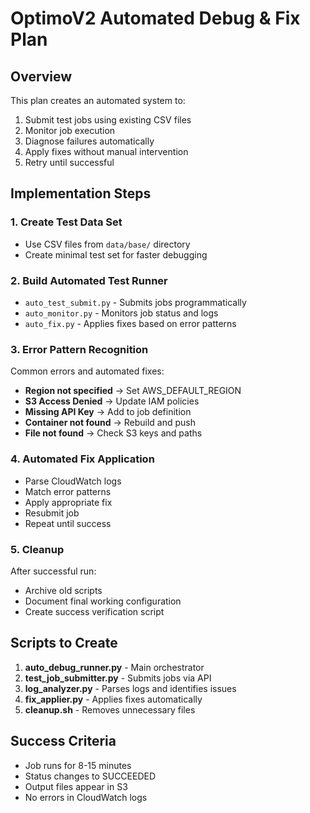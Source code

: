 # OptimoV2 Automated Debug & Fix Plan

## Overview
This plan creates an automated system to:
1. Submit test jobs using existing CSV files
2. Monitor job execution
3. Diagnose failures automatically
4. Apply fixes without manual intervention
5. Retry until successful

## Implementation Steps

### 1. Create Test Data Set
- Use CSV files from `data/base/` directory
- Create minimal test set for faster debugging

### 2. Build Automated Test Runner
- `auto_test_submit.py` - Submits jobs programmatically
- `auto_monitor.py` - Monitors job status and logs
- `auto_fix.py` - Applies fixes based on error patterns

### 3. Error Pattern Recognition
Common errors and automated fixes:
- **Region not specified** → Set AWS_DEFAULT_REGION
- **S3 Access Denied** → Update IAM policies
- **Missing API Key** → Add to job definition
- **Container not found** → Rebuild and push
- **File not found** → Check S3 keys and paths

### 4. Automated Fix Application
- Parse CloudWatch logs
- Match error patterns
- Apply appropriate fix
- Resubmit job
- Repeat until success

### 5. Cleanup
After successful run:
- Archive old scripts
- Document final working configuration
- Create success verification script

## Scripts to Create

1. **auto_debug_runner.py** - Main orchestrator
2. **test_job_submitter.py** - Submits jobs via API
3. **log_analyzer.py** - Parses logs and identifies issues
4. **fix_applier.py** - Applies fixes automatically
5. **cleanup.sh** - Removes unnecessary files

## Success Criteria
- Job runs for 8-15 minutes
- Status changes to SUCCEEDED
- Output files appear in S3
- No errors in CloudWatch logs
